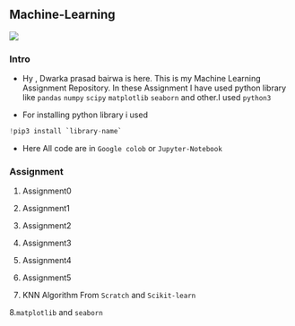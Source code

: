 ## Machine-Learning

![](../dp1706/images/pexels-markus-winkler-4578660.jpg)

### Intro
       
 -  Hy , Dwarka prasad bairwa is here. This is my Machine Learning Assignment Repository. In these Assignment I have used  python library like `pandas` `numpy` `scipy` `matplotlib` `seaborn` and other.I used `python3`
   
  - For installing python library i used 
  ```python
  !pip3 install `library-name`
  ```
- Here All code are in `Google colob` or `Jupyter-Notebook`


### Assignment

   1. Assignment0

   2. Assignment1

   3. Assignment2

   4. Assignment3
   
   5. Assignment4
   
   6. Assignment5
   
   7. KNN Algorithm From `Scratch` and `Scikit-learn`
   
   8.`matplotlib` and `seaborn`




